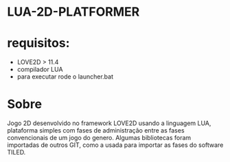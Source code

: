 # LUA-2D-PLATFORMER

# requisitos:
- LOVE2D > 11.4
- compilador LUA
- para executar rode o launcher.bat

# Sobre
Jogo 2D desenvolvido no framework LOVE2D usando a linguagem LUA, plataforma simples com fases de administração entre as fases convencionais de um jogo do genero. 
Algumas bibliotecas foram importadas de outros GIT, como a usada para importar as fases do software TILED.
